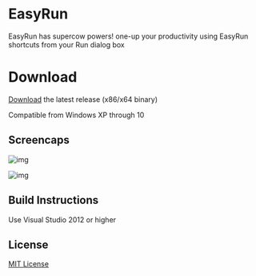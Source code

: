 
# EasyRun

EasyRun has supercow powers! one-up your productivity using EasyRun shortcuts from your Run dialog box

# Download

[Download](https://github.com/cyfrost/EasyRun/releases/latest) the latest release (x86/x64 binary)

Compatible from Windows XP through 10


## Screencaps

![img](https://i.imgur.com/f3yqTBi.png)

![img](https://i.imgur.com/a9eQa43.png)


## Build Instructions

Use Visual Studio 2012 or higher


## License

[MIT License](https://github.com/cyfrost/EasyRun/blob/master/LICENSE)
